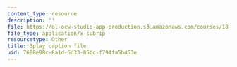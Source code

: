 ```yaml
---
content_type: resource
description: ''
file: https://ol-ocw-studio-app-production.s3.amazonaws.com/courses/18-01sc-single-variable-calculus-fall-2010/7688e98c8a1d5d3385bcf794fa5b453e_BSAA0akmPEU.vtt
file_type: application/x-subrip
resourcetype: Other
title: 3play caption file
uid: 7688e98c-8a1d-5d33-85bc-f794fa5b453e
---
```

